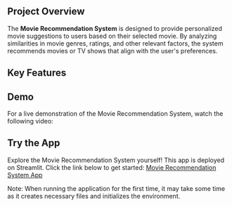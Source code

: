 <h2>Project Overview</h2>
The <b>Movie Recommendation System</b> is designed to provide personalized movie suggestions to users based on their selected movie. By analyzing similarities in movie genres, ratings, and other relevant factors, the system recommends movies or TV shows that align with the user's preferences.

<h2> Key Features </h2>

<h2> Demo </h2> 
For a live demonstration of the Movie Recommendation System, watch the following video: 

<h2>Try the App</h2> 
Explore the Movie Recommendation System yourself! This app is deployed on Streamlit. Click the link below to get started: <a href="https://laughing-carnival-wj7qqq4grxvfv57w-8501.app.github.dev/"> Movie Recommendation System App </a>

<br/>

Note: When running the application for the first time, it may take some time as it creates necessary files and initializes the environment.
